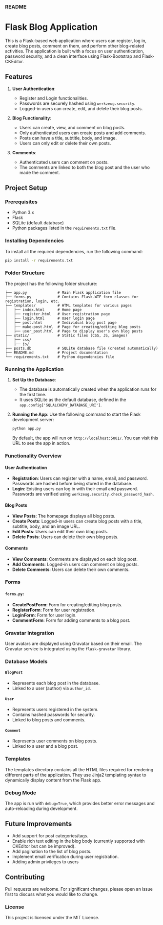 
### README

# Flask Blog Application

This is a Flask-based web application where users can register, log in, create blog posts, comment on them, and perform other blog-related activities. The application is built with a focus on user authentication, password security, and a clean interface using Flask-Bootstrap and Flask-CKEditor.

## Features
1. **User Authentication**:
   - Register and Login functionalities.
   - Passwords are securely hashed using `werkzeug.security`.
   - Logged-in users can create, edit, and delete their blog posts.
   
2. **Blog Functionality**:
   - Users can create, view, and comment on blog posts.
   - Only authenticated users can create posts and add comments.
   - Posts can have a title, subtitle, body, and image.
   - Users can only edit or delete their own posts.

3. **Comments**:
   - Authenticated users can comment on posts.
   - The comments are linked to both the blog post and the user who made the comment.

## Project Setup

### Prerequisites
- Python 3.x
- Flask
- SQLite (default database)
- Python packages listed in the `requirements.txt` file.

### Installing Dependencies
To install all the required dependencies, run the following command:
```bash
pip install -r requirements.txt
```

### Folder Structure
The project has the following folder structure:

```
├── app.py              # Main Flask application file
├── forms.py            # Contains Flask-WTF form classes for registration, login, etc.
├── templates/          # HTML templates for various pages
│   ├── index.html      # Home page
│   ├── register.html   # User registration page
│   ├── login.html      # User login page
│   ├── post.html       # Individual blog post page
│   ├── make-post.html  # Page for creating/editing blog posts
│   ├── user_post.html  # Page to display user's own blog posts
├── static/             # Static files (CSS, JS, images)
│   ├── css/
│   ├── js/
├── posts.db            # SQLite database file (created automatically)
├── README.md           # Project documentation
└── requirements.txt    # Python dependencies file
```

### Running the Application
1. **Set Up the Database**:
   - The database is automatically created when the application runs for the first time. 
   - It uses SQLite as the default database, defined in the `app.config['SQLALCHEMY_DATABASE_URI']`.

2. **Running the App**:
   Use the following command to start the Flask development server:
   ```bash
   python app.py
   ```

   By default, the app will run on `http://localhost:5001/`. You can visit this URL to see the app in action.


### Functionality Overview

#### User Authentication
- **Registration**: Users can register with a name, email, and password. Passwords are hashed before being stored in the database.
- **Login**: Existing users can log in with their email and password. Passwords are verified using `werkzeug.security.check_password_hash`.

#### Blog Posts
- **View Posts**: The homepage displays all blog posts.
- **Create Posts**: Logged-in users can create blog posts with a title, subtitle, body, and an image URL.
- **Edit Posts**: Users can edit their own blog posts.
- **Delete Posts**: Users can delete their own blog posts.

#### Comments
- **View Comments**: Comments are displayed on each blog post.
- **Add Comments**: Logged-in users can comment on blog posts.
- **Delete Comments**: Users can delete their own comments.


### Forms

#### `forms.py`:
- **CreatePostForm**: Form for creating/editing blog posts.
- **RegisterForm**: Form for user registration.
- **LoginForm**: Form for user login.
- **CommentForm**: Form for adding comments to a blog post.

### Gravatar Integration
User avatars are displayed using Gravatar based on their email. The Gravatar service is integrated using the `flask-gravatar` library.

### Database Models

#### `BlogPost`
- Represents each blog post in the database.
- Linked to a user (author) via `author_id`.

#### `User`
- Represents users registered in the system.
- Contains hashed passwords for security.
- Linked to blog posts and comments.

#### `Comment`
- Represents user comments on blog posts.
- Linked to a user and a blog post.

### Templates
The templates directory contains all the HTML files required for rendering different parts of the application. They use Jinja2 templating syntax to dynamically display content from the Flask app.

### Debug Mode
The app is run with `debug=True`, which provides better error messages and auto-reloading during development.

## Future Improvements
- Add support for post categories/tags.
- Enable rich text editing in the blog body (currently supported with CKEditor but can be improved).
- Add pagination to the list of blog posts.
- Implement email verification during user registration.
- Adding admin privileges to users

## Contributing
Pull requests are welcome. For significant changes, please open an issue first to discuss what you would like to change.

### License
This project is licensed under the MIT License.
